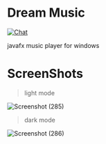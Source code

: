 # Dream Music
[![Chat](https://img.shields.io/badge/chat-on%20discord-7289da)](https://discord.gg/UdSrdWeSQP)

javafx music player for windows

# ScreenShots

> light mode

![Screenshot (285)](https://user-images.githubusercontent.com/84965706/147654875-933613b6-b7ef-41e2-bafd-60d727623cf9.png)

> dark mode

![Screenshot (286)](https://user-images.githubusercontent.com/84965706/147654888-1dcc9f2c-ffa1-4eb8-8809-4f748c465342.png)
